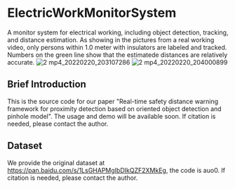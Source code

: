 # ElectricWorkMonitorSystem
A monitor system for electrical working, including object detection, tracking, and distance estimation. As showing in the pictures from a real working video, only persons within 1.0 meter with insulators are labeled and tracked. Numbers on the green line show that the estimatede distances are relatively accurate.
![2 mp4_20220220_203107286](https://user-images.githubusercontent.com/38877851/154842611-6fed64a6-ebde-4da7-b3f8-0069382fa545.jpg)
![2 mp4_20220220_204000899](https://user-images.githubusercontent.com/38877851/154842848-f50b1b69-0edb-4e17-881a-ad7c370f20b7.jpg)


## Brief Introduction
This is the source code for our paper "Real-time safety distance warning framework for proximity detection based on oriented object detection and pinhole model".  The usage and demo will be available soon. If citation is needed, please contact the author.
## Dataset
We provide the original dataset at https://pan.baidu.com/s/1LsGHAPMgIbDIkQZF2XMkEg, the code is auo0. If citation is needed, please contact the author.
